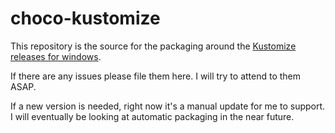 # choco-kustomize

This repository is the source for the packaging around the [Kustomize](https://kustomize.io/) [releases for windows](https://github.com/kenmaglio/kustomize).

If there are any issues please file them here. 
I will try to attend to them ASAP.

If a new version is needed, right now it's a manual update for me to support.
I will eventually be looking at automatic packaging in the near future.
